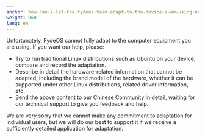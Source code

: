 ```yaml
---
anchor: how-can-i-let-the-fydeos-team-adapt-to-the-device-i-am-using-now
weight: 960
lang: en
---
```

Unfortunately, FydeOS cannot fully adapt to the computer equipment you are using. If you want our help, please:

 - Try to run traditional Linux distributions such as Ubuntu on your device, compare and record the adaptation.
 - Describe in detail the hardware-related information that cannot be adapted, including the brand model of the hardware, whether it can be supported under other Linux distributions, related driver information, etc.
 - Send the above content to our [Chinese Community](https://community.fydeos.com/) in detail, waiting for our technical support to give you feedback and help.

We are very sorry that we cannot make any commitment to adaptation for individual users, but we will do our best to support it if we receive a sufficiently detailed application for adaptation.
